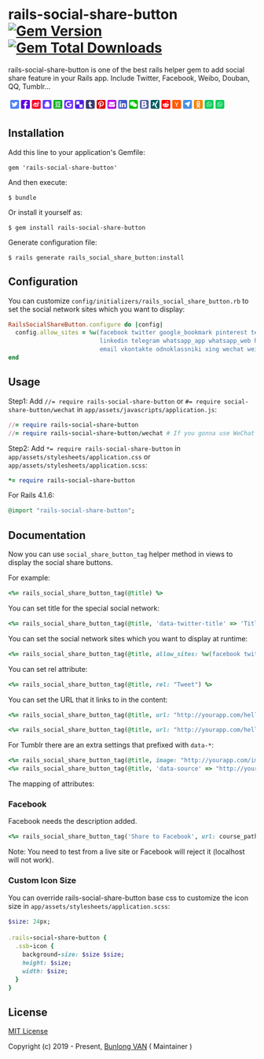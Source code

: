 # rails-social-share-button [![Gem Version](https://badge.fury.io/rb/rails-social-share-button.svg)](http://badge.fury.io/rb/rails-social-share-button) [![Gem Total Downloads](https://img.shields.io/gem/dt/rails-social-share-button.svg)](https://rubygems.org/gems/rails-social-share-button)

rails-social-share-button is one of the best rails helper gem​ to add social share feature in your Rails app. Include Twitter, Facebook, Weibo, Douban, QQ, Tumblr...

![rails-social-share-button](./rails-social-share-button.png)

## Installation

Add this line to your application's Gemfile:

    gem 'rails-social-share-button'

And then execute:

    $ bundle

Or install it yourself as:

    $ gem install rails-social-share-button

Generate configuration file:

    $ rails generate rails_social_share_button:install

## Configuration

You can customize `config/initializers/rails_social_share_button.rb` to set the social network sites which you want to display:

```ruby
RailsSocialShareButton.configure do |config|
  config.allow_sites = %w(facebook twitter google_bookmark pinterest telegram reddit tumblr 
                          linkedin telegram whatsapp_app whatsapp_web hacker_news delicious 
                          email vkontakte odnoklassniki xing wechat weibo qq douban)
end
```

## Usage

Step1: Add `//= require rails-social-share-button` or `#= require social-share-button/wechat` in `app/assets/javascripts/application.js`:

```ruby 
//= require rails-social-share-button
//= require rails-social-share-button/wechat # If you gonna use WeChat
```

Step2: Add `*= require rails-social-share-button` in `app/assets/stylesheets/application.css` or `app/assets/stylesheets/application.scss`:

```ruby
*= require rails-social-share-button
```

For Rails 4.1.6:

```ruby
@import "rails-social-share-button";
```

## Documentation

Now you can use `social_share_button_tag` helper method in views to display the social share buttons.

For example:

```ruby
<%= rails_social_share_button_tag(@title) %>
```

You can set title for the special social network:

```ruby
<%= rails_social_share_button_tag(@title, 'data-twitter-title' => 'Title for Twitter') %>
```

You can set the social network sites which you want to display at runtime:

```ruby
<%= rails_social_share_button_tag(@title, allow_sites: %w(facebook twitter)) %>
```

You can set rel attribute:

```ruby
<%= rails_social_share_button_tag(@title, rel: "Tweet") %>
```

You can set the URL that it links to in the content:

```ruby
<%= rails_social_share_button_tag(@title, url: "http://yourapp.com/hello_world") %>
```

```ruby
<%= rails_social_share_button_tag(@title, url: "http://yourapp.com/hello_world", image: "http://yourapp.com/images/hello_world.jpg", desc: "The summary of the content", via: "YourTwitterName") %>
```

For Tumblr there are an extra settings that prefixed with `data-*`:

```ruby
<%= rails_social_share_button_tag(@title, image: "http://yourapp.com/images/hello_world.jpg", 'data-type' => 'photo') %>
<%= rails_social_share_button_tag(@title, 'data-source' => "http://yourapp.com/images/hello_world.jpg", 'data-type' => 'photo') %>
```

The mapping of attributes:

### Facebook

Facebook needs the description added.

```ruby
<%= rails_social_share_button_tag('Share to Facebook', url: course_path(@course), desc: @course.description) %>
```

Note: You need to test from a live site or Facebook will reject it (localhost will not work).

### Custom Icon Size

You can override rails-social-share-button base css to customize the icon size in `app/assets/stylesheets/application.scss`:

```ruby
$size: 24px;

.rails-social-share-button {
  .ssb-icon {
    background-size: $size $size;
    height: $size;
    width: $size;
  }
}
```

## License

[MIT License](https://github.com/Bunlong/rails-social-share-button/blob/master/LICENSE)

Copyright (c) 2019 - Present, [Bunlong VAN](https://github.com/Bunlong) ( Maintainer )
